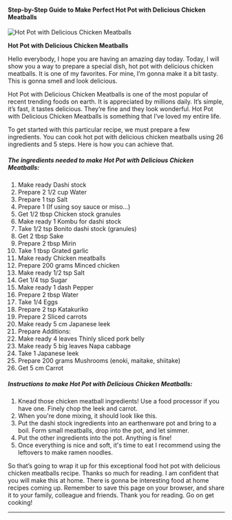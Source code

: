             

#### Step-by-Step Guide to Make Perfect Hot Pot with Delicious Chicken Meatballs

![Hot Pot with Delicious Chicken Meatballs](https://img-global.cpcdn.com/recipes/5044857180520448/751x532cq70/hot-pot-with-delicious-chicken-meatballs-recipe-main-photo.jpg)

**Hot Pot with Delicious Chicken Meatballs**

Hello everybody, I hope you are having an amazing day today. Today, I will show you a way to prepare a special dish, hot pot with delicious chicken meatballs. It is one of my favorites. For mine, I’m gonna make it a bit tasty. This is gonna smell and look delicious.

Hot Pot with Delicious Chicken Meatballs is one of the most popular of recent trending foods on earth. It is appreciated by millions daily. It’s simple, it’s fast, it tastes delicious. They’re fine and they look wonderful. Hot Pot with Delicious Chicken Meatballs is something that I’ve loved my entire life.

To get started with this particular recipe, we must prepare a few ingredients. You can cook hot pot with delicious chicken meatballs using 26 ingredients and 5 steps. Here is how you can achieve that.

##### The ingredients needed to make Hot Pot with Delicious Chicken Meatballs:

1.  Make ready Dashi stock
2.  Prepare 2 1/2 cup Water
3.  Prepare 1 tsp Salt
4.  Prepare 1 (If using soy sauce or miso…)
5.  Get 1/2 tbsp Chicken stock granules
6.  Make ready 1 Kombu for dashi stock
7.  Take 1/2 tsp Bonito dashi stock (granules)
8.  Get 2 tbsp Sake
9.  Prepare 2 tbsp Mirin
10.  Take 1 tbsp Grated garlic
11.  Make ready Chicken meatballs
12.  Prepare 200 grams Minced chicken
13.  Make ready 1/2 tsp Salt
14.  Get 1/4 tsp Sugar
15.  Make ready 1 dash Pepper
16.  Prepare 2 tbsp Water
17.  Take 1/4 Eggs
18.  Prepare 2 tsp Katakuriko
19.  Prepare 2 Sliced carrots
20.  Make ready 5 cm Japanese leek
21.  Prepare Additions:
22.  Make ready 4 leaves Thinly sliced pork belly
23.  Make ready 5 big leaves Napa cabbage
24.  Take 1 Japanese leek
25.  Prepare 200 grams Mushrooms (enoki, maitake, shiitake)
26.  Get 5 cm Carrot

##### Instructions to make Hot Pot with Delicious Chicken Meatballs:

1.  Knead those chicken meatball ingredients! Use a food processor if you have one. Finely chop the leek and carrot.
2.  When you're done mixing, it should look like this.
3.  Put the dashi stock ingredients into an earthenware pot and bring to a boil. Form small meatballs, drop into the pot, and let simmer.
4.  Put the other ingredients into the pot. Anything is fine!
5.  Once everything is nice and soft, it's time to eat I recommend using the leftovers to make ramen noodles.

So that’s going to wrap it up for this exceptional food hot pot with delicious chicken meatballs recipe. Thanks so much for reading. I am confident that you will make this at home. There is gonna be interesting food at home recipes coming up. Remember to save this page on your browser, and share it to your family, colleague and friends. Thank you for reading. Go on get cooking!

* * *